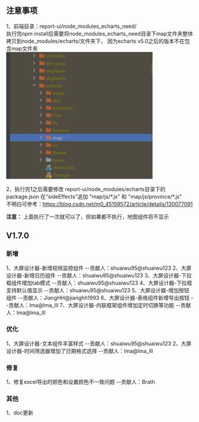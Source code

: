 ## 注意事项

1、前端目录：report-ui/node_modules_echarts_need/ <br>
执行完npm install后需要将node_modules_echarts_need目录下map文件夹整体拷贝到node_modules/echarts/文件夹下，
因为echarts v5.0之后的版本不在包含map文件夹 <br>
![img](../../picture/releases/img.png)

2、执行完1之后需要修改 report-ui/node_modules/echarts目录下的package.json
在“sideEffects”追加 "map/js/\*.js" 和 "map/js/province/\*.js" <br>
不明白可参考：https://blog.csdn.net/m0_45159572/article/details/130077091

**注意：** 上面执行了一次就可以了，但如果都不执行，地图组件将不显示

## V1.7.0

### 新增

1、大屏设计器-新增视频监控组件 --贡献人：shuaiwu95@shuaiwu123
2、大屏设计器-新增日历组件 --贡献人：shuaiwu95@shuaiwu123
3、大屏设计器-下拉框组件增加tab模式 --贡献人：shuaiwu95@shuaiwu123
4、大屏设计器-下拉框支持默认值显示 --贡献人：shuaiwu95@shuaiwu123
5、大屏设计器-增加按钮组件 --贡献人：JiangHH@jianghh1993
6、大屏设计器-表格组件新增导出按钮 --贡献人：lma@lma_lll
7、大屏设计器-内联框架组件增加定时切换等功能 --贡献人：lma@lma_lll

### 优化

1、大屏设计器-文本组件丰富样式 --贡献人：shuaiwu95@shuaiwu123
2、大屏设计器-时间筛选器增加了日期格式选择 --贡献人：lma@lma_lll

### 修复

1、修复excel导出时颜色和设置颜色不一致问题 --贡献人：Brath

### 其他

1、doc更新

